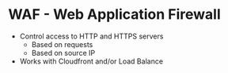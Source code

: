 # WAF - Web Application Firewall
* Control access to HTTP and HTTPS servers
  * Based on requests
  * Based on source IP
* Works with Cloudfront and/or Load Balance